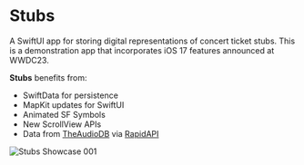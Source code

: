 # Stubs
A SwiftUI app for storing digital representations of concert ticket stubs. This is a demonstration app that incorporates iOS 17 features announced at WWDC23.

<b>Stubs</b> benefits from:
* SwiftData for persistence
* MapKit updates for SwiftUI
* Animated SF Symbols
* New ScrollView APIs
* Data from [TheAudioDB](https://www.theaudiodb.com) via [RapidAPI](https://rapidapi.com/hub)

  
![Stubs Showcase 001](https://github.com/bodhichristian/Stubs/assets/110639779/711ef48b-3a04-4d58-a38b-3d0cabdff420)
